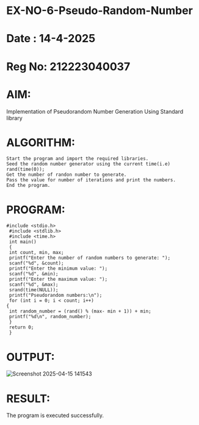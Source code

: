 # EX-NO-6-Pseudo-Random-Number
# Date : 14-4-2025 
# Reg No: 212223040037
# AIM: 
Implementation of Pseudorandom Number Generation Using Standard library

# ALGORITHM:
```
Start the program and import the required libraries.
Seed the random number generator using the current time(i.e) rand(time(0));
Get the number of randon number to generate.
Pass the value for number of iterations and print the numbers.
End the program.
```
# PROGRAM:
```
#include <stdio.h>
 #include <stdlib.h>
 #include <time.h>
 int main()
 {
 int count, min, max;
 printf("Enter the number of random numbers to generate: ");
 scanf("%d", &count);
 printf("Enter the minimum value: ");
 scanf("%d", &min);
 printf("Enter the maximum value: ");
 scanf("%d", &max);
 srand(time(NULL));
 printf("Pseudorandom numbers:\n");
 for (int i = 0; i < count; i++)
{
 int random_number = (rand() % (max- min + 1)) + min;
 printf("%d\n", random_number);
 }
 return 0;
 }
```
# OUTPUT:
![Screenshot 2025-04-15 141543](https://github.com/user-attachments/assets/9afb7430-53c0-4b0a-aed8-e5229fed1224)

# RESULT:
The program is executed successfully.
